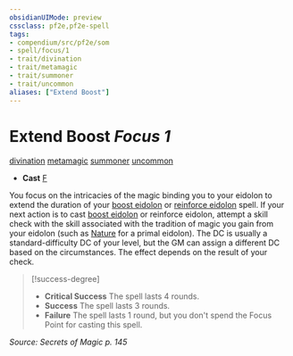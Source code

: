 ```yaml
---
obsidianUIMode: preview
cssclass: pf2e,pf2e-spell
tags:
- compendium/src/pf2e/som
- spell/focus/1
- trait/divination
- trait/metamagic
- trait/summoner
- trait/uncommon
aliases: ["Extend Boost"]
---
```

# Extend Boost *Focus 1*   
[divination](/rules/traits/divination.md)  [metamagic](/rules/traits/metamagic.md)  [summoner](/rules/traits/summoner-som.md)  [uncommon](/rules/traits/uncommon.md)  

- **Cast** [F](/rules/core-rulebook/chapter-9-playing-the-game.md#Actions "Free Action") 

You focus on the intricacies of the magic binding you to your eidolon to extend the duration of your [boost eidolon](/compendium/spells/boost-eidolon-som.md) or [reinforce eidolon](/compendium/spells/reinforce-eidolon-som.md) spell. If your next action is to cast [boost eidolon](/compendium/spells/boost-eidolon-som.md) or reinforce eidolon, attempt a skill check with the skill associated with the tradition of magic you gain from your eidolon (such as [Nature](/compendium/skills.md#Nature) for a primal eidolon). The DC is usually a standard-difficulty DC of your level, but the GM can assign a different DC based on the circumstances. The effect depends on the result of your check.

> [!success-degree] 
> - **Critical Success** The spell lasts 4 rounds.
> - **Success** The spell lasts 3 rounds.
> - **Failure** The spell lasts 1 round, but you don't spend the Focus Point for casting this spell.

*Source: Secrets of Magic p. 145*